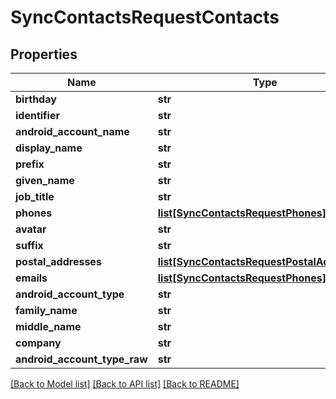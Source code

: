 # SyncContactsRequestContacts

## Properties
Name | Type | Description | Notes
------------ | ------------- | ------------- | -------------
**birthday** | **str** |  | [optional] 
**identifier** | **str** |  | [optional] 
**android_account_name** | **str** |  | [optional] 
**display_name** | **str** |  | [optional] 
**prefix** | **str** |  | [optional] 
**given_name** | **str** |  | [optional] 
**job_title** | **str** |  | [optional] 
**phones** | [**list[SyncContactsRequestPhones]**](SyncContactsRequestPhones.md) |  | [optional] 
**avatar** | **str** |  | [optional] 
**suffix** | **str** |  | [optional] 
**postal_addresses** | [**list[SyncContactsRequestPostalAddresses]**](SyncContactsRequestPostalAddresses.md) |  | [optional] 
**emails** | [**list[SyncContactsRequestPhones]**](SyncContactsRequestPhones.md) |  | [optional] 
**android_account_type** | **str** |  | [optional] 
**family_name** | **str** |  | [optional] 
**middle_name** | **str** |  | [optional] 
**company** | **str** |  | [optional] 
**android_account_type_raw** | **str** |  | [optional] 

[[Back to Model list]](../README.md#documentation-for-models) [[Back to API list]](../README.md#documentation-for-api-endpoints) [[Back to README]](../README.md)


